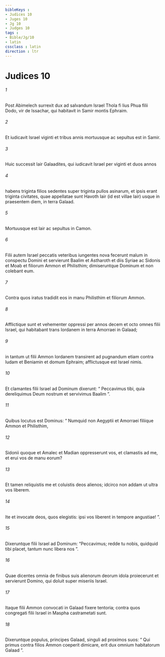 ```yaml
---
bibleKeys : 
- Judices 10
- Juges 10
- Jg 10
- Judges 10
tags : 
- Bible/Jg/10
- latin
cssclass : latin
direction : ltr
---
```


# Judices 10

###### 1
Post Abimelech surrexit dux ad salvandum Israel Thola fi lius Phua filii Dodo, vir de Issachar, qui habitavit in Samir montis Ephraim. 
###### 2
Et iudicavit Israel viginti et tribus annis mortuusque ac sepultus est in Samir.
###### 3
Huic successit Iair Galaadites, qui iudicavit Israel per viginti et duos annos 
###### 4
habens triginta filios sedentes super triginta pullos asinarum, et ipsis erant triginta civitates, quae appellatae sunt Havoth Iair (id est villae Iair) usque in praesentem diem, in terra Galaad. 
###### 5
Mortuusque est Iair ac sepultus in Camon.
###### 6
Filii autem Israel peccatis veteribus iungentes nova fecerunt malum in conspectu Domini et servierunt Baalim et Astharoth et diis Syriae ac Sidonis et Moab et filiorum Ammon et Philisthim; dimiseruntque Dominum et non colebant eum. 
###### 7
Contra quos iratus tradidit eos in manu Philisthim et filiorum Ammon. 
###### 8
Afflictique sunt et vehementer oppressi per annos decem et octo omnes filii Israel, qui habitabant trans Iordanem in terra Amorraei in Galaad; 
###### 9
in tantum ut filii Ammon Iordanem transirent ad pugnandum etiam contra Iudam et Beniamin et domum Ephraim; afflictusque est Israel nimis.
###### 10
Et clamantes filii Israel ad Dominum dixerunt: “ Peccavimus tibi, quia dereliquimus Deum nostrum et servivimus Baalim ”.
###### 11
Quibus locutus est Dominus: “ Numquid non Aegyptii et Amorraei filiique Ammon et Philisthim, 
###### 12
Sidonii quoque et Amalec et Madian oppresserunt vos, et clamastis ad me, et erui vos de manu eorum? 
###### 13
Et tamen reliquistis me et coluistis deos alienos; idcirco non addam ut ultra vos liberem. 
###### 14
Ite et invocate deos, quos elegistis: ipsi vos liberent in tempore angustiae! ”. 
###### 15
Dixeruntque filii Israel ad Dominum: “Peccavimus; redde tu nobis, quidquid tibi placet, tantum nunc libera nos ”. 
###### 16
Quae dicentes omnia de finibus suis alienorum deorum idola proiecerunt et servierunt Domino, qui doluit super miseriis Israel.
###### 17
Itaque filii Ammon convocati in Galaad fixere tentoria; contra quos congregati filii Israel in Maspha castrametati sunt. 
###### 18
Dixeruntque populus, principes Galaad, singuli ad proximos suos: “ Qui primus contra filios Ammon coeperit dimicare, erit dux omnium habitatorum Galaad ”.
